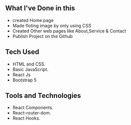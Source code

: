 
## What I've Done in this 
- created Home page
- Made floting image by only using CSS 
- Created Other web pages like About,Service & Contact
- Publish Project on the Github

## Tech Used
- HTML and CSS.
- Basic JavaScript.
- React Js
- Bootstrap 5
## Tools and Technologies
- React Components.
- React-router-dom.
- React Hooks.

